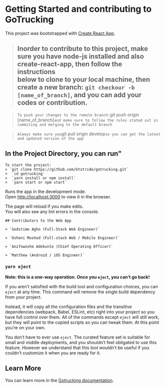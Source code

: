 # Getting Started and contributing to GoTrucking

This project was bootstrapped with [Create React App](https://github.com/facebook/create-react-app).

> ## Inorder to contribute to this project, make sure you have node-js installed and also create-react-app, then follow the instructions <br> below to clone to your local machine, then create a new branch: `git checkour -b [name_of_branch]`, and you can add your codes or contribution.

> `To push your changes to the remote branch:`git push origin [name_of_branch]`and make sure to follow the rules stated out in commiting and merging to the default branch`

> `Always make sure you`git pull origin develop`so you can get the latest and updated version of the app`

In the Project Directory, you can run"
------

```
To start the project:
> `git clone https://github.com/Gtstride/gotrucking.git`
>  `cd gotrucking`
>  `yarn install or npm install`
>  `yarn start or npm start`
```

Runs the app in the development mode.\
Open [http://localhost:3000](http://localhost:3000) to view it in the browser.

The page will reload if you make edits.\
You will also see any lint errors in the console.

```
## Contributors to the Web App

> `Godstime Agho (Full-Stack Web Engineer)`

> `Osheni Moshod (Full-stack Web / Mobile Engineer)`

> `Anifowoshe Adekunle (Chief Operating Officer)`

> `Matthew (Android / iOS Engineer)`
```

### `yarn eject`

**Note: this is a one-way operation. Once you `eject`, you can’t go back!**

If you aren’t satisfied with the build tool and configuration choices, you can `eject` at any time. This command will remove the single build dependency from your project.

Instead, it will copy all the configuration files and the transitive dependencies (webpack, Babel, ESLint, etc) right into your project so you have full control over them. All of the commands except `eject` will still work, but they will point to the copied scripts so you can tweak them. At this point you’re on your own.

You don’t have to ever use `eject`. The curated feature set is suitable for small and middle deployments, and you shouldn’t feel obligated to use this feature. However we understand that this tool wouldn’t be useful if you couldn’t customize it when you are ready for it.

## Learn More

You can learn more in the [Gotrucking documentation](https://gotrucking.com/docs/getting-started).
